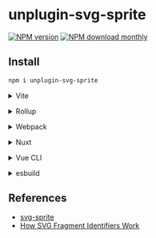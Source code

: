 # unplugin-svg-sprite

[![NPM version](https://img.shields.io/npm/v/unplugin-svg-sprite?color=a1b858&label=)](https://www.npmjs.com/package/unplugin-svg-sprite) [![NPM download monthly](https://img.shields.io/npm/dm/unplugin-svg-sprite.svg?color=a1b858)](https://www.npmjs.com/package/unplugin-svg-sprite)

## Install

```bash
npm i unplugin-svg-sprite
```

<details>
<summary>Vite</summary><br>

```ts
// vite.config.ts
import svgSprite from 'unplugin-svg-sprite/vite'

export default defineConfig({
  plugins: [
    svgSprite({
      /* options */
    }),
  ],
})
```

Example: [`playground/`](./playground/)

<br></details>

<details>
<summary>Rollup</summary><br>

```ts
// rollup.config.js
import svgSprite from 'unplugin-svg-sprite/rollup'

export default {
  plugins: [
    svgSprite({
      /* options */
    }),
  ],
}
```

<br></details>

<details>
<summary>Webpack</summary><br>

```ts
// webpack.config.js
module.exports = {
  /* ... */
  plugins: [
    require('unplugin-svg-sprite/webpack')({
      /* options */
    }),
  ],
}
```

<br></details>

<details>
<summary>Nuxt</summary><br>

```ts
// nuxt.config.js
export default {
  vue: {
    runtimeCompiler: true,
  },
  // Nuxt 2 move `modules` into `buildModules`
  modules: [
    [
      'unplugin-svg-sprite/nuxt',
      {
        /* options */
      },
    ],
  ],
}
```

> This module works for both Nuxt 2 and [Nuxt Vite](https://github.com/nuxt/vite)

<br></details>

<details>
<summary>Vue CLI</summary><br>

```ts
// vue.config.js
module.exports = {
  configureWebpack: {
    plugins: [
      require('unplugin-svg-sprite/webpack')({
        /* options */
      }),
    ],
  },
}
```

<br></details>

<details>
<summary>esbuild</summary><br>

```ts
// esbuild.config.js
import { build } from 'esbuild'
import svgSprite from 'unplugin-svg-sprite/esbuild'

build({
  plugins: [svgSprite()],
})
```

<br></details>

## References

- [svg-sprite](https://github.com/svg-sprite/svg-sprite)
- [How SVG Fragment Identifiers Work](https://css-tricks.com/svg-fragment-identifiers-work/)
